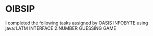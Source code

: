 # OIBSIP
I completed the following tasks assigned by OASIS INFOBYTE using java:1.ATM INTERFACE  2.NUMBER GUESSING GAME 
